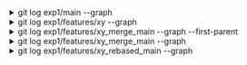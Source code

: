 
<details><summary>git log exp1/main --graph</summary>
<p>
<pre>
* 8d7218f335080049b5bedac1abd65c33cf206b84 (exp1/main) function d
* 2e6cc37c0e676f7f0d79e90b91830d103c2e4909 added function c
* 00ccb217782bd8f08f33f83f2da1c12a5bbaf855 added function b
* 41abdf604b7d354d63b80f12ebed67586251f116 added function a
* da6a07ddab846dd038db0ee9972fe22802572884 (origin/main, origin/HEAD, main) Initial commit
</pre>
</p></details>


<details><summary>git log exp1/features/xy --graph</summary>
<p>
<pre>
* ab748d502e13571fb38d8fc4da202bcc33995c8b (HEAD -> exp1/features/xy, origin/exp1/features/xy) added function y
* 8a7617bcbaaad49db163412a6d7e4bf23c7ec63b added function x
* 00ccb217782bd8f08f33f83f2da1c12a5bbaf855 added function b
* 41abdf604b7d354d63b80f12ebed67586251f116 added function a
* da6a07ddab846dd038db0ee9972fe22802572884 (origin/main, origin/HEAD, main) Initial commit
</pre>
</p></details>


<details><summary>git log exp1/features/xy_merge_main --graph --first-parent</summary>
<p>
<pre>
* 58bb746fd34df652b95cc14e9348b70c92e12b24 (origin/exp1/features/xy_merge_main, exp1/features/xy_merge_main) merged function c and d from exp1/main
* ab748d502e13571fb38d8fc4da202bcc33995c8b (HEAD -> exp1/features/xy, origin/exp1/features/xy) added function y
* 8a7617bcbaaad49db163412a6d7e4bf23c7ec63b added function x
* 00ccb217782bd8f08f33f83f2da1c12a5bbaf855 added function b
* 41abdf604b7d354d63b80f12ebed67586251f116 added function a
* da6a07ddab846dd038db0ee9972fe22802572884 (main) Initial commit
</pre>
</p></details>

<details><summary>git log exp1/features/xy_merge_main --graph</summary>
<p>
<pre>
*   58bb746fd34df652b95cc14e9348b70c92e12b24 (origin/exp1/features/xy_merge_main, exp1/features/xy_merge_main) merged function c and d from exp1/main
|\  
| * 8d7218f335080049b5bedac1abd65c33cf206b84 (exp1/main) function d
| * 2e6cc37c0e676f7f0d79e90b91830d103c2e4909 added function c
* | ab748d502e13571fb38d8fc4da202bcc33995c8b (HEAD -> exp1/features/xy, origin/exp1/features/xy) added function y
* | 8a7617bcbaaad49db163412a6d7e4bf23c7ec63b added function x
|/  
* 00ccb217782bd8f08f33f83f2da1c12a5bbaf855 added function b
* 41abdf604b7d354d63b80f12ebed67586251f116 added function a
* da6a07ddab846dd038db0ee9972fe22802572884 (origin/main, origin/HEAD, main) Initial commit
</pre>
</p></details>

<details><summary>git log exp1/features/xy_rebased_main --graph</summary>
<p>
<pre>
* b3e8622b7c348c28e0538411daabc9e7d2b71754 (origin/exp1/features/xy_rebased_main, exp1/features/xy_rebased_main) added function y
* 1f91ad34f8058f008a765b90aea208e4f2e5a477 added function x
* 8d7218f335080049b5bedac1abd65c33cf206b84 (exp1/main) function d
* 2e6cc37c0e676f7f0d79e90b91830d103c2e4909 added function c
* 00ccb217782bd8f08f33f83f2da1c12a5bbaf855 added function b
* 41abdf604b7d354d63b80f12ebed67586251f116 added function a
* da6a07ddab846dd038db0ee9972fe22802572884 (origin/main, origin/HEAD, main) Initial commit
</pre>
</p></details>
